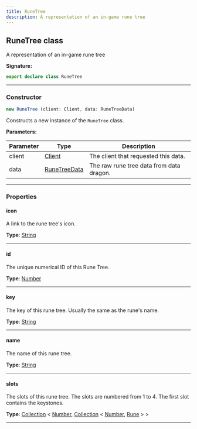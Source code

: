 ```yaml
---
title: RuneTree
description: A representation of an in-game rune tree
---
```


## RuneTree class

A representation of an in-game rune tree

**Signature:**

```ts
export declare class RuneTree 
```

---

### Constructor

```ts
new RuneTree (client: Client, data: RuneTreeData)
```

Constructs a new instance of the `RuneTree` class.

**Parameters:**

| Parameter | Type | Description |
| --------- | ---- | ----------- |
| client | [Client](/shieldbow/api/Client.md) | The client that requested this data. |
| data | [RuneTreeData](/shieldbow/api/RuneTreeData.md) | The raw rune tree data from data dragon. |
---

### Properties

#### icon

A link to the rune tree's icon.



**Type**: [String](https://developer.mozilla.org/en-US/docs/Web/JavaScript/Reference/Global_Objects/String)

---

#### id

The unique numerical ID of this Rune Tree.



**Type**: [Number](https://developer.mozilla.org/en-US/docs/Web/JavaScript/Reference/Global_Objects/Number)

---

#### key

The key of this rune tree. Usually the same as the rune's name.



**Type**: [String](https://developer.mozilla.org/en-US/docs/Web/JavaScript/Reference/Global_Objects/String)

---

#### name

The name of this rune tree.



**Type**: [String](https://developer.mozilla.org/en-US/docs/Web/JavaScript/Reference/Global_Objects/String)

---

#### slots

The slots of this rune tree. The slots are numbered from 1 to 4. The first slot contains the keystones.



**Type**: [Collection](https://discord.js.org/#/docs/collection/stable/class/Collection) \< [Number](https://developer.mozilla.org/en-US/docs/Web/JavaScript/Reference/Global_Objects/Number), [Collection](https://discord.js.org/#/docs/collection/stable/class/Collection) \< [Number](https://developer.mozilla.org/en-US/docs/Web/JavaScript/Reference/Global_Objects/Number), [Rune](/shieldbow/api/Rune.md) \> \>

---

